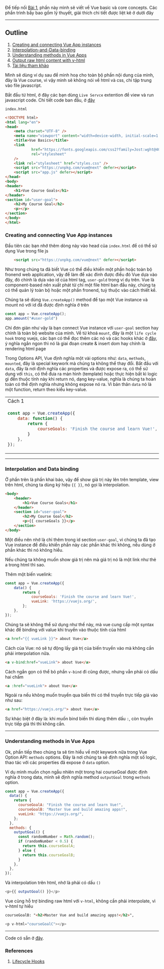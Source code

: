 Để tiếp nối [Bài 1](../../1-getting-started), phần này mình sẽ viết về Vue basic và core concepts. Các phần trình bầy bao gồm lý thuyết, giải thích chi tiết được liệt kê ở dưới đây
***
## Outline
1. [Creating and connecting Vue App instances](#Creating-and-connecting-Vue-App-instance)
2. [Interpolation-and-Data-binding](#Inerpolation-and-data-binding)
3. [Understanding methods in Vue Apps](#Understanding-methods-in-Vue-Apps)
4. [Output raw html content with v-html](#Output-raw-html-content-with-v-mhtml)
5. [Tài liệu tham khảo](#References)

Mình sẽ dùng ví dụ sau để minh hoạ cho toàn bộ phần nội dung của mình, đây là Vue course, vì vậy mình sẽ không nói về html và css, chỉ tập trung vào file javascript.

Bắt đầu từ html, ở đây các bạn dùng `Live Servce` extention để view và run javascript code. Chi tiết code ban đầu, ở [đây](basics-01-starting-code)

`index.html`
```html
<!DOCTYPE html>
<html lang="en">
<head>
    <meta charset="UTF-8" />
    <meta name="viewport" content="width=device-width, initial-scale=1.0" />
    <title>Vue Basics</title>
    <link
            href="https://fonts.googleapis.com/css2?family=Jost:wght@400;700&display=swap"
            rel="stylesheet"
    />
    <link rel="stylesheet" href="styles.css" />
    <script src="https://unpkg.com/vue@next" defer></script>
    <script src="app.js" defer></script>
</head>
<body>
<header>
    <h1>Vue Course Goals</h1>
</header>
<section id="user-goal">
    <h2>My Course Goal</h2>
    <p></p>
</section>
</body>
</html>
```

### Creating and connecting Vue App instances
Đầu tiên các bạn nhớ thêm dòng này vào head của `index.html` để có thể sử dụng Vue trong file js

```html
    <script src="https://unpkg.com/vue@next" defer></script>
```

Như trong chúng ta đã biết Vue có thể điều khiển một phần hoặc toàn bộ fronend web application, vậy để làm để xác đinh được điều đó Vue dựa vào đây, đó chính là dựa vào id của html tag, `user-gold` trong ví dụ trên. Vue là component-based nên xuất phát từ chỉ một file html ban đầu này, chúng ta có thể quản lý toàn bộ hoặc một phần fronend, tuỳ thuộc vào cách thiết kế.

Chúng ta sẽ dùng `Vue.createApp()` method để tạo một Vue instance và mount nó với id đã được định nghĩa ở trên
```javascript
const app = Vue.createApp();
app.amount("#user-gold")
```
Chỉ đơn giản như vậy là bạn connect Vue instance với `user-goal` section hay chính là toàn bộ website của mình. Về từ khoá `mount`, đây là một `life cycle hook` trong vuejs, các bạn có thể đọc thêm các nó và các hooks khác ở [đây](https://vuejs.org/guide/essentials/lifecycle.html#registering-lifecycle-hooks), ý nghĩa ngắn ngon thì nó là giai đoạn create & insert dom hay chính là rendering html page 

Trong Options API, Vue định nghĩa một vài options như: `data`, `methods`, `mounted`, đây là special keywork mà chúng ta không thể thay đổi. Bắt đầu với `data`, đây là nơi định nghĩa các properties và được expose ra, có thể sử dụng với `this`, có thể đưa ra màn hình (template) hoặc thực hiện bất kì logic gì đến thuộc tính này khi return nó, dạng key-value, nghĩa là chúng ta hoàn toàn có thể định nghĩa nhưng không expose nó ra. Vì bản thân `data` nó là một function, return theo kiểu key-value.
<table>
<tr>
<td>Cách 1</td><td>Cách 2</td>
</tr>
<tr>
<td>

```javascript
const app = Vue.createApp({
    data: function() {
        return {
            courseGoals: 'Finish the course and learn Vue!',
        }
    },
});
```
</td>
<td>

```javascript
const app = Vue.createApp({
    data() {
        return {
            courseGoals: 'Finish the course and learn Vue!',
        };
    },
});
```
</td>
</tr>
</table>

***
### Interpolation and Data binding
Ở phần trên là phần khai báo, vậy để show giá trị này lên trên template, view trên html, chúng ta dùng ký hiệu ``{{ }}``, nó gọi là interpolation.
```html
<body>
    <header>
        <h1>Vue Course Goals</h1>
    </header>
    <section id="user-goal">
        <h2>My Course Goal</h2>
        <p>{{ courseGoals }}</p>
    </section>
</body>
```
Một điều nên nhớ là chỉ thêm trong id section `user-goal`, vì chúng ta đã tạo Vue instance để điều khiển phần này các phần khác thì không, nếu dùng ở phần khác thì nó không hiểu.

Nếu chúng ta không muốn show giá trị nên mà giá trị nó là một link như thẻ a trong html thì sao.

Thêm một biến vuelink:
```javascript
const app = Vue.createApp({
    data() {
        return {
            courseGoals: 'Finish the course and learn Vue!',
            vueLink: 'https://vuejs.org/',
        };
    },
});
```
Chúng ta sẽ không thể sử dụng như thế này, mà vue cung cấp một syntax khác để binding với value khi truyền vào thuộc tính của html
```html
<a href="{{ vueLink }}"> about Vue</a>
```
Cách của Vue: nó sẽ tự động lấy giá trị của biến truyền vào mà không cần phải interpolation nữa.
```html
<a v-bind:href="vueLink"> about Vue</a>
```
Cách ngắn gọn có thể bỏ phần `v-bind` đi cũng được, nhưng vẫn phải có dấu hai chấm
```html
<a :href="vueLink"> about Vue</a>
```
Ngoải ra nếu không muốn truyền qua biến thì có thể truyền trực tiếp giá vào như sau:
```html
<a href="https://vuejs.org/"> about Vue</a>
```
Sự khác biệt ở đây là: khi muốn bind biến thì dùng thêm dấu `:`, còn truyền trực tiếp giá thì thì không cần.

***
### Understanding methods in Vue Apps
Ok, phần tiếp theo chúng ta sẽ tìm hiểu về một keywork nữa trong Vue Option API: `methods` options.
Đây là nơi chúng ta sẽ định nghĩa một số logic, thao tác với các properties đã expose ở `data` option.

Ví dụ mình muốn chọn ngẫu nhiên một trong hai courseGoal được định nghĩa ở trong data, mình sẽ định nghĩa method `outputGoal` trong `methods` option.

```javascript
const app = Vue.createApp({
  data() {
    return {
      courseGoalA: "Finish the course and learn Vue!",
      courseGoalB: "Master Vue and build amazing apps!",
      vueLink: "https://vuejs.org/",
    };
  },
  methods: {
    outputGoal() {
      const randomNumber = Math.random();
      if (randomNumber < 0.5) {
        return this.courseGoalA;
      } else {
        return this.courseGoalB;
      }
    },
  },
});
```
Và interpolation trên html, nhớ là phải có dấu `()`
```javascript
<p>{{ outputGoal() }}</p>
```

Vue cũng hỗ trợ binding raw html với `v-html`, không cần phải interpolate, vì v-html tự hiểu
```html
courseGoalB: "<h2>Master Vue and build amazing apps!</h2>",
```
```javascript
<p v-html="courseGoalC"></p>
```
***

Code có sẵn ở [đây](basics-02-a-first-summary).
### References
1. [Lifecycle Hooks](https://vuejs.org/guide/essentials/lifecycle.html)